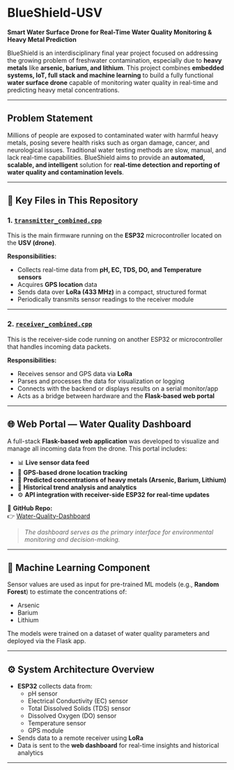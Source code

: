 # BlueShield-USV
**Smart Water Surface Drone for Real-Time Water Quality Monitoring & Heavy Metal Prediction**

BlueShield is an interdisciplinary final year project focused on addressing the growing problem of freshwater contamination, especially due to **heavy metals** like **arsenic, barium, and lithium**. This project combines **embedded systems, IoT, full stack and machine learning** to build a fully functional **water surface drone** capable of monitoring water quality in real-time and predicting heavy metal concentrations.

---

## Problem Statement

Millions of people are exposed to contaminated water with harmful heavy metals, posing severe health risks such as organ damage, cancer, and neurological issues. Traditional water testing methods are slow, manual, and lack real-time capabilities. BlueShield aims to provide an **automated, scalable, and intelligent** solution for **real-time detection and reporting of water quality and contamination levels**.

---
## 📁 Key Files in This Repository
### 1. [`transmitter_combined.cpp`](./transmitter_combined.cpp)
This is the main firmware running on the **ESP32** microcontroller located on the **USV (drone)**.

**Responsibilities:**
- Collects real-time data from **pH, EC, TDS, DO, and Temperature sensors**
- Acquires **GPS location** data
- Sends data over **LoRa (433 MHz)** in a compact, structured format
- Periodically transmits sensor readings to the receiver module

---

### 2. [`receiver_combined.cpp`](./receiver_combined.cpp)
This is the receiver-side code running on another ESP32 or microcontroller that handles incoming data packets.

**Responsibilities:**
- Receives sensor and GPS data via **LoRa**
- Parses and processes the data for visualization or logging
- Connects with the backend or displays results on a serial monitor/app
- Acts as a bridge between hardware and the **Flask-based web portal**

---

## 🌐 Web Portal — Water Quality Dashboard

A full-stack **Flask-based web application** was developed to visualize and manage all incoming data from the drone. This portal includes:

- 📊 **Live sensor data feed**
- 📍 **GPS-based drone location tracking**
- 🔬 **Predicted concentrations of heavy metals (Arsenic, Barium, Lithium)**
- 🧠 **Historical trend analysis and analytics**
- ⚙️ **API integration with receiver-side ESP32 for real-time updates**

📎 **GitHub Repo:**  
👉 [Water-Quality-Dashboard](https://github.com/azzan02/Water-Quality-Dashboard.git)

> *The dashboard serves as the primary interface for environmental monitoring and decision-making.*

---

## 🧠 Machine Learning Component

Sensor values are used as input for pre-trained ML models (e.g., **Random Forest**) to estimate the concentrations of:
- Arsenic
- Barium
- Lithium

The models were trained on a dataset of water quality parameters and deployed via the Flask app.

---

## ⚙️ System Architecture Overview

- **ESP32** collects data from:
  - pH sensor
  - Electrical Conductivity (EC) sensor
  - Total Dissolved Solids (TDS) sensor
  - Dissolved Oxygen (DO) sensor
  - Temperature sensor
  - GPS module
- Sends data to a remote receiver using **LoRa**
- Data is sent to the **web dashboard** for real-time insights and historical analytics

---
